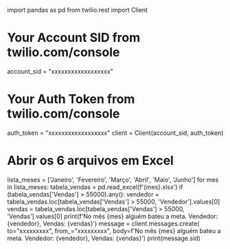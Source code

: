 import pandas as pd
from twilio.rest import Client

# Your Account SID from twilio.com/console
account_sid = "xxxxxxxxxxxxxxxxxx"
# Your Auth Token from twilio.com/console
auth_token  = "xxxxxxxxxxxxxxxxxx"
client = Client(account_sid, auth_token)

# Abrir os 6 arquivos em Excel
lista_meses = ['Janeiro', 'Fevereiro', 'Março', 'Abril', 'Maio', 'Junho']
for mes in lista_meses:
    tabela_vendas = pd.read_excel(f'{mes}.xlsx')
    if (tabela_vendas['Vendas'] > 55000).any():
        vendedor = tabela_vendas.loc[tabela_vendas['Vendas'] > 55000, 'Vendedor'].values[0]
        vendas = tabela_vendas.loc[tabela_vendas['Vendas'] > 55000, 'Vendas'].values[0]
        print(f'No mês {mes} alguém bateu a meta. Vendedor: {vendedor}, Vendas: {vendas}')
        message = client.messages.create(
            to="xxxxxxxxx",
            from_="xxxxxxxxx",
            body=f'No mês {mes} alguém bateu a meta. Vendedor: {vendedor}, Vendas: {vendas}')
print(message.sid)
